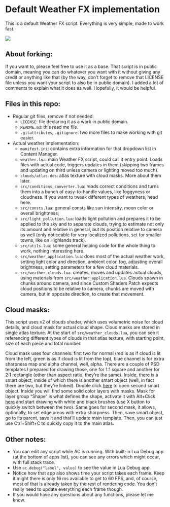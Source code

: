 # Default Weather FX implementation

This is a default Weather FX script. Everything is very simple, made to work fast.

<img src="https://i.imgur.com/zLdkWjp.jpg" />

## About forking:

If you want to, please feel free to use it as a base. That script is in public domain, meaning you can do whatever you want with it without giving any credit or anything like that (by the way, don’t forget to remove that LICENSE file unless you want your script to also be in public domain). I added a lot of comments to explain what it does as well. Hopefully, it would be helpful.

## Files in this repo:

- Regular git files, remove if not needed:
  - `LICENSE`: file declaring it as a work in public domain.
  - `README.md`: this read me file.
  - `.gitattributes`, `.gitignore`: two more files to make working with git easier.
- Actual weather implementation:
  - `manifest.ini`: contains extra information for that dropdown list in Content Manager.
  - `weather.lua`: main Weather FX script, could call it entry point. Loads files with actual code, triggers updates in them (skipping two frames and updating on third unless camera or lighting moved too much).
  - `clouds/atlas.dds`: atlas texture with cloud masks. More about them later.
  - `src/conditions_converter.lua`: reads correct conditions and turns them into a bunch of easy-to-handle values, like foggyness or cloudness. If you want to tweak different types of weathers, head here.
  - `src/consts.lua`: general consts like sun intensity, moon color or overall brightness;
  - `src/light_pollution.lua`: loads light pollution and prepares it to be applied to the sky and to separate clouds, trying to estimate not only its amount and relative in general, but its position relative to camera as well (only noticeable for very localized pollutions, set for smaller towns, like on Highlands track).
  - `src/utils.lua`: some general helping code for the whole thing to work, nothing interesting here.
  - `src/weather_application.lua`: does most of the actual weather work, setting light color and direction, ambient color, fog, adjusting overall brightness, setting parameters for a few cloud materials.
  - `src/weather_clouds.lua`: creates, moves and updates actual clouds, using materials from `src/weather_application.lua`. Clouds spawn in chunks around camera, and since Custom Shaders Patch expects cloud positions to be relative to camera, chunks are moved with camera, but in opposite direction, to create that movement.

## Cloud masks:

This script uses v2 of clouds shader, which uses volumetric noise for cloud details, and cloud mask for actual cloud shape. Cloud masks are stored in single atlas texture. At the start of `src/weather_clouds.lua`, you can see it referencing different types of clouds in that atlas texture, with starting point, size of each piece and total number.

Cloud mask uses four channels: first two for normal (red is as if cloud is lit from the left, green is as if cloud is lit from the top), blue channel is for extra sharpness map and alpha channel, well, alpha. There are a couple of PSD templates I prepared for drawing those, one for 1:1 square and another for 2:1 rectangle (other than aspect ratio, they’re the same). Inside, there is a smart object, inside of which there is another smart object (well, in fact there are two, but they’re linked). Double click [here](https://i.imgur.com/zTybbui.png) to open second smart object. Inside you will find some solid color layers with masks. Mask for layer group “Shape” is what defines the shape, activate it with Alt+Click [here](https://i.imgur.com/oTYh0JX.png) and start drawing with white and black brushes (use X button to quickly switch between the two). Same goes for second mask, it allows, optionally, to set edge areas with extra sharpness. Then, save smart object, go to its parent, save it and that’ll update main template. Then, you can just use Ctrl+Shift+C to quickly copy it to the main atlas.

## Other notes:

- You can edit any script while AC is running. With built-in Lua Debug app (at the bottom of apps list), you can see any errors which might occur, with full stack trace.
- Use `ac.debug("label", value)` to see the value in Lua Debug app.
- Notice how that app also shows time your script takes each frame. Keep it might there is only 16 ms available to get to 60 FPS, and, of course, most of that is already taken by the rest of rendering code. You don’t really need to update everything each frame though.
- If you would have any questions about any functions, please let me know.
